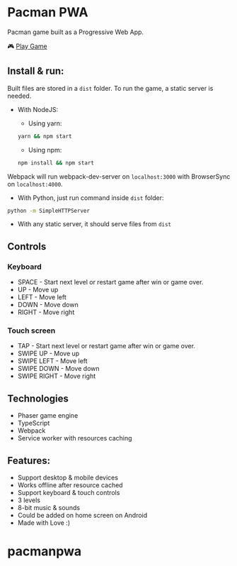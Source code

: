 # Pacman PWA

Pacman game built as a Progressive Web App.

🎮 [Play Game](https://vitaliy-bobrov.github.io/pacman-pwa/)

## Install & run:

Built files are stored in a `dist` folder. To run the game, a static server is needed.

- With NodeJS:
  - Using yarn:

  ```bash
  yarn && npm start
  ```

  - Using npm:

  ```bash
  npm install && npm start
  ```

Webpack will run webpack-dev-server on `localhost:3000` with BrowserSync on `localhost:4000`.

- With Python, just run command inside `dist` folder:

```bash
python -m SimpleHTTPServer
```

- With any static server, it should serve files from `dist`

## Controls

### Keyboard
- SPACE - Start next level or restart game after win or game over.
- UP - Move up
- LEFT - Move left
- DOWN - Move down
- RIGHT - Move right

### Touch screen
- TAP - Start next level or restart game after win or game over.
- SWIPE UP - Move up
- SWIPE LEFT - Move left
- SWIPE DOWN - Move down
- SWIPE RIGHT - Move right

## Technologies
- Phaser game engine
- TypeScript
- Webpack
- Service worker with resources caching

## Features:
- Support desktop & mobile devices
- Works offline after resource cached
- Support keyboard & touch controls
- 3 levels
- 8-bit music & sounds
- Could be added on home screen on Android
- Made with Love :)
# pacmanpwa
